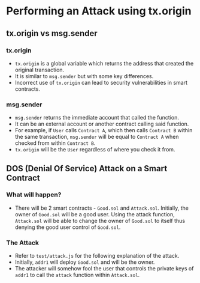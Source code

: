 # Performing an Attack using tx.origin

## tx.origin vs msg.sender
### tx.origin
* `tx.origin` is a global variable which returns the address that created the original transaction.
* It is similar to `msg.sender` but with some key differences.
* Incorrect use of `tx.origin` can lead to security vulnerabilities in smart contracts.

### msg.sender
* `msg.sender` returns the immediate account that called the function.
* It can be an external account or another contract calling said function.
* For example, if `User` calls `Contract A`, which then calls `Contract B` within the same transaction, `msg.sender` will be equal to `Contract A` when checked from within `Contract B`. 
* `tx.origin` will be the `User` regardless of where you check it from.

## DOS (Denial Of Service) Attack on a Smart Contract
### What will happen?
* There will be 2 smart contracts - `Good.sol` and `Attack.sol`.  Initially, the owner of `Good.sol` will be a good user.  Using the attack function, `Attack.sol` will be able to change the owner of `Good.sol` to itself thus denying the good user control of `Good.sol`.

### The Attack
* Refer to `test/attack.js` for the following explanation of the attack.
* Initially, `addr1` will deploy `Good.sol` and will be the owner.
* The attacker will somehow fool the user that controls the private keys of `addr1` to call the `attack` function within `Attack.sol`.